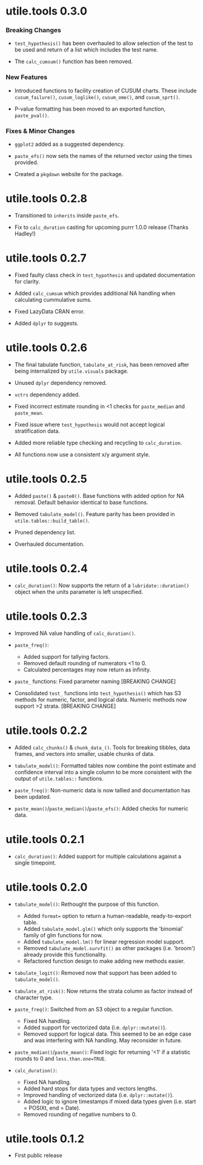 # utile.tools 0.3.0

### Breaking Changes

* `test_hypothesis()` has been overhauled to allow selection of the test to be used and return of a list which includes the test name.

* The `calc_cumsum()` function has been removed.

### New Features

* Introduced functions to facility creation of CUSUM charts. These include `cusum_failure()`, `cusum_loglike()`, `cusum_ome()`, and `cusum_sprt()`.

* P-value formatting has been moved to an exported function, `paste_pval()`.

### Fixes & Minor Changes

* `ggplot2` added as a suggested dependency.

* `paste_efs()` now sets the names of the returned vector using the times provided.

* Created a `pkgdown` website for the package.


# utile.tools 0.2.8

* Transitioned to `inherits` inside `paste_efs`.

* Fix to `calc_duration` casting for upcoming purrr 1.0.0 release (Thanks Hadley!)


# utile.tools 0.2.7

* Fixed faulty class check in `test_hypothesis` and updated documentation for clarity.

* Added `calc_cumsum` which provides additional NA handling when calculating cummulative sums.

* Fixed LazyData CRAN error.

* Added `dplyr` to suggests.


# utile.tools 0.2.6

* The final tabulate function, `tabulate_at_risk`, has been removed after being internalized by `utile.visuals` package.

* Unused `dplyr` dependency removed.

* `vctrs` dependency added.

* Fixed incorrect estimate rounding in <1 checks for `paste_median` and `paste_mean`.

* Fixed issue where `test_hypothesis` would not accept logical stratification data.

* Added more reliable type checking and recycling to `calc_duration`.

* All functions now use a consistent x/y argument style.


# utile.tools 0.2.5

* Added `paste()` & `paste0()`. Base functions with added option for NA removal. Default behavior 
identical to base functions.

* Removed `tabulate_model()`. Feature parity has been provided in `utile.tables::build_table()`.

* Pruned dependency list.

* Overhauled documentation.


# utile.tools 0.2.4

* `calc_duration()`: Now supports the return of a `lubridate::duration()` object when the units parameter is left unspecified.


# utile.tools 0.2.3

* Improved NA value handling of `calc_duration()`.

* `paste_freq()`:
  - Added support for tallying factors.
  - Removed default rounding of numerators <1 to 0.
  - Calculated percentages may now return as infinity.

* `paste_` functions: Fixed parameter naming [BREAKING CHANGE]

* Consolidated `test_` functions into `test_hypothesis()` which has S3 methods for numeric, factor, and logical data. Numeric methods now support >2 strata. [BREAKING CHANGE]

  
# utile.tools 0.2.2

* Added `calc_chunks()` & `chunk_data_()`. Tools for breaking tibbles, data frames, and vectors into smaller, usable chunks of data.

* `tabulate_model()`: Formatted tables now combine the point estimate and confidence interval into a single column to be more consistent with the output of `utile.tables::` functions.

* `paste_freq()`: Non-numeric data is now tallied and documentation has been updated.

* `paste_mean()`/`paste_median()`/`paste_efs()`: Added checks for numeric data.


# utile.tools 0.2.1

* `calc_duration()`: Added support for multiple calculations against a single timepoint.


# utile.tools 0.2.0

* `tabulate_model()`: Rethought the purpose of this function.
  - Added `format=` option to return a human-readable, ready-to-export table.
  - Added `tabulate_model.glm()` which only supports the 'binomial' family of glm functions for now.
  - Added `tabulate_model.lm()` for linear regression model support.
  - Removed `tabulate_model.survfit()` as other packages (i.e. 'broom') already provide this functionality.
  - Refactored function design to make adding new methods easier.

* `tabulate_logit()`: Removed now that support has been added to `tabulate_model()`.

* `tabulate_at_risk()`: Now returns the strata column as factor instead of character type.

* `paste_freq()`: Switched from an S3 object to a regular function.
  - Fixed NA handling.
  - Added support for vectorized data (i.e. `dplyr::mutate()`).
  - Removed support for logical data. This seemed to be an edge case and was interfering with NA handling. May reconsider in future.

* `paste_median()`/`paste_mean()`: Fixed logic for returning '<1' if a statistic rounds to 0 and `less.than.one=TRUE`.

* `calc_duration()`:
  - Fixed NA handling.
  - Added hard stops for data types and vectors lengths.
  - Improved handling of vectorized data (i.e. `dplyr::mutate()`).
  - Added logic to ignore timestamps if mixed data types given (i.e. start = POSIXt, end = Date).
  - Removed rounding of negative numbers to 0.


# utile.tools 0.1.2
* First public release
